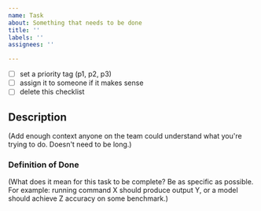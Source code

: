 ```yaml
---
name: Task
about: Something that needs to be done
title: ''
labels: ''
assignees: ''

---
```



- [ ] set a priority tag (p1, p2, p3)
- [ ] assign it to someone if it makes sense
- [ ] delete this checklist
 
## Description

(Add enough context anyone on the team could understand what you're trying to do. Doesn't need to be long.)

### Definition of Done

(What does it mean for this task to be complete? Be as specific as possible. For example:
running command X should produce output Y, or a model should achieve Z accuracy on some benchmark.)
